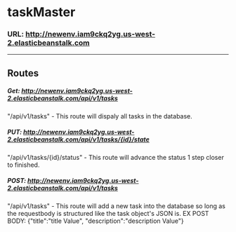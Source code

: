 # taskMaster
### URL: http://newenv.iam9ckq2yg.us-west-2.elasticbeanstalk.com

---

## Routes
##### Get: http://newenv.iam9ckq2yg.us-west-2.elasticbeanstalk.com/api/v1/tasks
"/api/v1/tasks" - This route will dispaly all tasks in the database.

##### PUT: http://newenv.iam9ckq2yg.us-west-2.elasticbeanstalk.com/api/v1/tasks/{id}/state
"/api/v1/tasks/{id}/status" - This route will advance the status 1 step closer to finished.

##### POST: http://newenv.iam9ckq2yg.us-west-2.elasticbeanstalk.com/api/v1/tasks
"/api/v1/tasks" - This route will add a new task into the database so long as the requestbody is structured like the task object's JSON is.
EX POST BODY: {"title":"title Value", "description":"description Value"}
